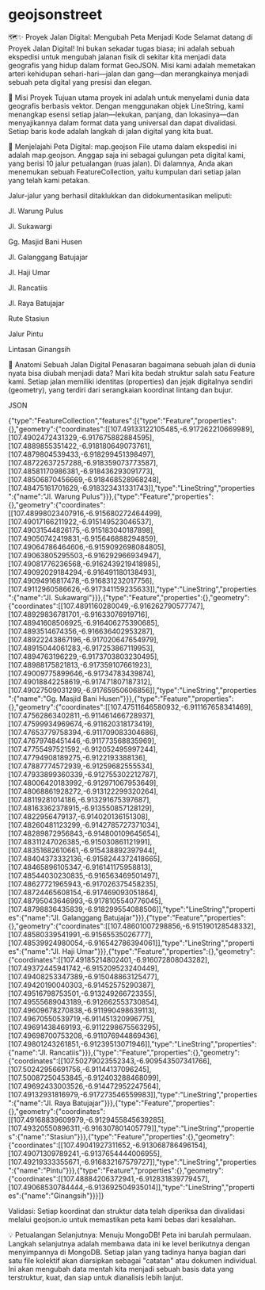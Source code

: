 # geojsonstreet

🗺️✨ Proyek Jalan Digital: Mengubah Peta Menjadi Kode
Selamat datang di Proyek Jalan Digital! Ini bukan sekadar tugas biasa; ini adalah sebuah ekspedisi untuk mengubah jalanan fisik di sekitar kita menjadi data geografis yang hidup dalam format GeoJSON. Misi kami adalah memetakan arteri kehidupan sehari-hari—jalan dan gang—dan merangkainya menjadi sebuah peta digital yang presisi dan elegan.

🚀 Misi Proyek
Tujuan utama proyek ini adalah untuk menyelami dunia data geografis berbasis vektor. Dengan menggunakan objek LineString, kami menangkap esensi setiap jalan—lekukan, panjang, dan lokasinya—dan menyajikannya dalam format data yang universal dan dapat divalidasi. Setiap baris kode adalah langkah di jalan digital yang kita buat.

📍 Menjelajahi Peta Digital: map.geojson
File utama dalam ekspedisi ini adalah map.geojson. Anggap saja ini sebagai gulungan peta digital kami, yang berisi 10 jalur petualangan (ruas jalan). Di dalamnya, Anda akan menemukan sebuah FeatureCollection, yaitu kumpulan dari setiap jalan yang telah kami petakan.

Jalur-jalur yang berhasil ditaklukkan dan didokumentasikan meliputi:

Jl. Warung Pulus

Jl. Sukawargi

Gg. Masjid Bani Husen

Jl. Galanggang Batujajar

Jl. Haji Umar

Jl. Rancatiis

Jl. Raya Batujajar

Rute Stasiun

Jalur Pintu

Lintasan Ginangsih

🔬 Anatomi Sebuah Jalan Digital
Penasaran bagaimana sebuah jalan di dunia nyata bisa diubah menjadi data? Mari kita bedah struktur salah satu Feature kami. Setiap jalan memiliki identitas (properties) dan jejak digitalnya sendiri (geometry), yang terdiri dari serangkaian koordinat lintang dan bujur.

JSON

{"type":"FeatureCollection","features":[{"type":"Feature","properties":{},"geometry":{"coordinates":[[107.49133122105485,-6.917262210669989],[107.4902472431329,-6.917675882884595],[107.4889855351422,-6.918180649073761],[107.4879804539433,-6.918299451398497],[107.48722637257288,-6.918359073773587],[107.48581170986381,-6.918436293091773],[107.48506870456669,-6.918468528968248],[107.48475161701629,-6.918323431331743]],"type":"LineString","properties":{"name":"Jl. Warung Pulus"}}},{"type":"Feature","properties":{},"geometry":{"coordinates":[[107.48998023407916,-6.915680272464499],[107.49017166211922,-6.915149523046537],[107.49031544826175,-6.915183040187898],[107.49050742419831,-6.915646888294859],[107.49064786464606,-6.9159092698084805],[107.49063805295503,-6.916292966934947],[107.49081776236568,-6.9162439219418985],[107.49092029184294,-6.916491180138493],[107.49094916817478,-6.916831232017756],[107.49112960586626,-6.917341159235633]],"type":"LineString","properties":{"name":"Jl. Sukawargi"}}},{"type":"Feature","properties":{},"geometry":{"coordinates":[[107.4891160280049,-6.916262790577747],[107.48929836781701,-6.91633076919716],[107.48941608506925,-6.916406275390685],[107.4893514674356,-6.916636402953287],[107.48922243867196,-6.917020647654979],[107.48915044061283,-6.917253867119953],[107.4894763196229,-6.9173703803230495],[107.48988175821813,-6.917359107661923],[107.49009775899646,-6.91734783439874],[107.49018842258619,-6.917471807187312],[107.49027509031299,-6.91765950606856]],"type":"LineString","properties":{"name":"Gg. Masjid Bani Husen"}}},{"type":"Feature","properties":{},"geometry":{"coordinates":[[107.47511646580932,-6.911167658341469],[107.47562863402811,-6.911461466728937],[107.47599934969674,-6.911620318173419],[107.47653779758394,-6.911709083304686],[107.47679748451446,-6.911773568835969],[107.47755497521592,-6.912052495997244],[107.47794908189275,-6.9122193388136],[107.47887774572939,-6.91259682555534],[107.47933899360339,-6.912755302212787],[107.48006420183992,-6.912971067953649],[107.48068861928272,-6.913122299320264],[107.48119281014186,-6.913291675397687],[107.48163362378915,-6.913550857128129],[107.4822956479137,-6.914020136151308],[107.48260481123299,-6.9142785727371034],[107.48289872956843,-6.914800109645654],[107.48311247026385,-6.915030861121991],[107.48351682610661,-6.915438892397944],[107.48404373332136,-6.9158244372418665],[107.48465896105347,-6.916141175958813],[107.48544030230835,-6.916563469501497],[107.48627721965943,-6.917026375458235],[107.48724465608154,-6.917469093051864],[107.48795043646993,-6.9178105540776045],[107.48798836435839,-6.918299554088506]],"type":"LineString","properties":{"name":"Jl. Galanggang Batujajar"}}},{"type":"Feature","properties":{},"geometry":{"coordinates":[[107.48601007298856,-6.915190128548332],[107.48580339541991,-6.91565535026777],[107.48539924980054,-6.916542786394061]],"type":"LineString","properties":{"name":"Jl. Haji Umar"}}},{"type":"Feature","properties":{},"geometry":{"coordinates":[[107.49185214802401,-6.916072808043282],[107.49372445941742,-6.915209523240449],[107.49408253347389,-6.915048863125477],[107.49420190040303,-6.91452575290387],[107.49516798753501,-6.913249266723355],[107.49555689043189,-6.912662553730854],[107.49609678270838,-6.911990498639113],[107.49670550539719,-6.911451320996775],[107.49691438469193,-6.9112298675563295],[107.49698700753208,-6.911076944869436],[107.49801243261851,-6.91239513071946]],"type":"LineString","properties":{"name":"Jl. Rancatiis"}}},{"type":"Feature","properties":{},"geometry":{"coordinates":[[107.50279023552343,-6.909543507341766],[107.50242956691756,-6.91144137096245],[107.50087250453845,-6.912403288468099],[107.49692433003526,-6.914472952247564],[107.49132931816979,-6.917273546559983]],"type":"LineString","properties":{"name":"Jl. Raya Batujajar"}}},{"type":"Feature","properties":{},"geometry":{"coordinates":[[107.49168839609979,-6.9129455845639285],[107.49320550896311,-6.916307801405779]],"type":"LineString","properties":{"name":"Stasiun"}}},{"type":"Feature","properties":{},"geometry":{"coordinates":[[107.49041927311652,-6.913068786496154],[107.49071309789241,-6.9137654444006955],[107.49219333355671,-6.916832167579727]],"type":"LineString","properties":{"name":"Pintu"}}},{"type":"Feature","properties":{},"geometry":{"coordinates":[[107.48884206372941,-6.912831839779457],[107.49068530784444,-6.913692504935014]],"type":"LineString","properties":{"name":"Ginangsih"}}}]}

Validasi: Setiap koordinat dan struktur data telah diperiksa dan divalidasi melalui geojson.io untuk memastikan peta kami bebas dari kesalahan.

💡 Petualangan Selanjutnya: Menuju MongoDB!
Peta ini barulah permulaan. Langkah selanjutnya adalah membawa data ini ke level berikutnya dengan menyimpannya di MongoDB. Setiap jalan yang tadinya hanya bagian dari satu file kolektif akan diarsipkan sebagai "catatan" atau dokumen individual. Ini akan mengubah data mentah kita menjadi sebuah basis data yang terstruktur, kuat, dan siap untuk dianalisis lebih lanjut.
